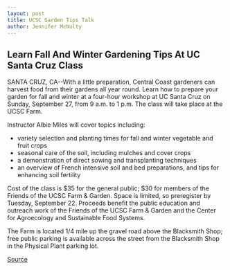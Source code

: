```yaml
---
layout: post
title: UCSC Garden Tips Talk
author: Jennifer McNulty
---
```


## Learn Fall And Winter Gardening Tips At UC Santa Cruz Class

SANTA CRUZ, CA--With a little preparation, Central Coast gardeners can harvest food from their gardens all year round. Learn how to prepare your garden for fall and winter at a four-hour workshop at UC Santa Cruz on Sunday, September 27, from 9 a.m. to 1 p.m. The class will take place at the UCSC Farm.

Instructor Albie Miles will cover topics including:

* variety selection and planting times for fall and winter vegetable and fruit crops
* seasonal care of the soil, including mulches and cover crops
* a demonstration of direct sowing and transplanting techniques
* an overview of French intensive soil and bed preparations, and tips for enhancing soil fertility

Cost of the class is $35 for the general public; $30 for members of the Friends of the UCSC Farm & Garden. Space is limited, so preregister by Tuesday, September 22. Proceeds benefit the public education and outreach work of the Friends of the UCSC Farm & Garden and the Center for Agroecology and Sustainable Food Systems.

The Farm is located 1/4 mile up the gravel road above the Blacksmith Shop; free public parking is available across the street from the Blacksmith Shop in the Physical Plant parking lot.

[Source](http://www1.ucsc.edu/news_events/press_releases/archive/98-99/09-98/gardentips.htm "Permalink to UC Santa Cruz: UCSC Garden Tips Talk")
